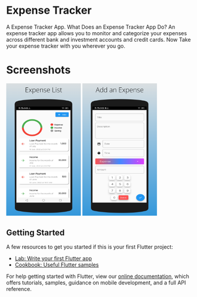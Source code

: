 # Expense Tracker

A Expense Tracker App. What Does an Expense Tracker App Do? An expense tracker app allows you to monitor and categorize your expenses across different bank and investment accounts and credit cards. Now Take your expense tracker with you wherever you go.

# Screenshots
<div>
<img src="images/screenshot_1.png" alt="phone image" width="200px" />
<img src="images/screenshot_2.png" alt="phone image" width="200px" />
</div>

## Getting Started

A few resources to get you started if this is your first Flutter project:

- [Lab: Write your first Flutter app](https://flutter.dev/docs/get-started/codelab)
- [Cookbook: Useful Flutter samples](https://flutter.dev/docs/cookbook)

For help getting started with Flutter, view our
[online documentation](https://flutter.dev/docs), which offers tutorials,
samples, guidance on mobile development, and a full API reference.
